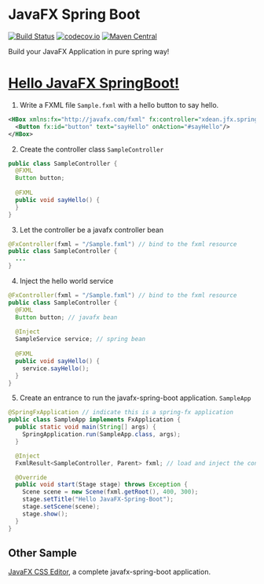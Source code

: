 # JavaFX Spring Boot
[![Build Status](https://travis-ci.org/XDean/javafx-spring-boot.svg?branch=master)](https://travis-ci.org/XDean/javafx-spring-boot)
[![codecov.io](http://codecov.io/github/XDean/javafx-spring-boot/coverage.svg?branch=master)](https://codecov.io/gh/XDean/javafx-spring-boot/branch/master)
[![Maven Central](https://maven-badges.herokuapp.com/maven-central/com.github.XDean/javafx-spring-boot/badge.svg)](https://maven-badges.herokuapp.com/maven-central/com.github.XDean/javafx-spring-boot)

Build your JavaFX Application in pure spring way!

# [Hello JavaFX SpringBoot!](src/test/java/xdean/jfx/spring/sample)

1. Write a FXML file `Sample.fxml` with a hello button to say hello.

```xml
<HBox xmlns:fx="http://javafx.com/fxml" fx:controller="xdean.jfx.spring.sample.SampleController">
  <Button fx:id="button" text="sayHello" onAction="#sayHello"/> 
</HBox>
```

2. Create the controller class `SampleController`

```java
public class SampleController {
  @FXML
  Button button;
  
  @FXML
  public void sayHello() {
  }
}
```

3. Let the controller be a javafx controller bean

```java
@FxController(fxml = "/Sample.fxml") // bind to the fxml resource
public class SampleController {
  ...
}
```

4. Inject the hello world service

```java
@FxController(fxml = "/Sample.fxml") // bind to the fxml resource
public class SampleController {
  @FXML
  Button button; // javafx bean
  
  @Inject
  SampleService service; // spring bean
  
  @FXML
  public void sayHello() {
    service.sayHello();
  }
}
```

5. Create an entrance to run the javafx-spring-boot application. `SampleApp`

```java
@SpringFxApplication // indicate this is a spring-fx application
public class SampleApp implements FxApplication {
  public static void main(String[] args) {
    SpringApplication.run(SampleApp.class, args);
  }

  @Inject
  FxmlResult<SampleController, Parent> fxml; // load and inject the controller

  @Override
  public void start(Stage stage) throws Exception {
    Scene scene = new Scene(fxml.getRoot(), 400, 300);
    stage.setTitle("Hello JavaFX-Spring-Boot");
    stage.setScene(scene);
    stage.show();
  }
}
```


## Other Sample

[JavaFX CSS Editor](https://github.com/XDean/CSS-Editor-FX), a complete javafx-spring-boot application.

